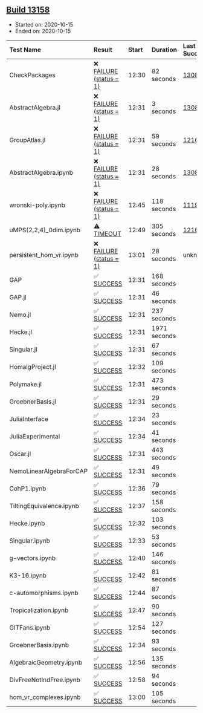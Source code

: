 ## [Build 13158](https://oscarci.mathematik.uni-kl.de/job/oscar/13158/)

* Started on: 2020-10-15
* Ended on: 2020-10-15

| Test Name    | Result | Start | Duration | Last Success | First Failure |
|:-------------|:-------|:------|:---------|:-------------|:--------------|
| CheckPackages | ❌ [FAILURE (status = 1)](https://oscarci.mathematik.uni-kl.de/job/oscar/13158/artifact/logs/build-13158/CheckPackages.log) | 12:30 | 82 seconds | [13085](https://oscarci.mathematik.uni-kl.de/job/oscar/13085/) | [13086](https://oscarci.mathematik.uni-kl.de/job/oscar/13086/) |
| AbstractAlgebra.jl | ❌ [FAILURE (status = 1)](https://oscarci.mathematik.uni-kl.de/job/oscar/13158/artifact/logs/build-13158/AbstractAlgebra.jl.log) | 12:31 | 3 seconds | [13085](https://oscarci.mathematik.uni-kl.de/job/oscar/13085/) | [13086](https://oscarci.mathematik.uni-kl.de/job/oscar/13086/) |
| GroupAtlas.jl | ❌ [FAILURE (status = 1)](https://oscarci.mathematik.uni-kl.de/job/oscar/13158/artifact/logs/build-13158/GroupAtlas.jl.log) | 12:31 | 59 seconds | [12167](https://oscarci.mathematik.uni-kl.de/job/oscar/12167/) | [12168](https://oscarci.mathematik.uni-kl.de/job/oscar/12168/) |
| AbstractAlgebra.ipynb | ❌ [FAILURE (status = 1)](https://oscarci.mathematik.uni-kl.de/job/oscar/13158/artifact/logs/build-13158/AbstractAlgebra.ipynb.log) | 12:31 | 28 seconds | [13085](https://oscarci.mathematik.uni-kl.de/job/oscar/13085/) | [13086](https://oscarci.mathematik.uni-kl.de/job/oscar/13086/) |
| wronski-poly.ipynb | ❌ [FAILURE (status = 1)](https://oscarci.mathematik.uni-kl.de/job/oscar/13158/artifact/logs/build-13158/wronski-poly.ipynb.log) | 12:45 | 118 seconds | [11192](https://oscarci.mathematik.uni-kl.de/job/oscar/11192/) | [11193](https://oscarci.mathematik.uni-kl.de/job/oscar/11193/) |
| uMPS(2,2,4)_0dim.ipynb | ⚠ [TIMEOUT](https://oscarci.mathematik.uni-kl.de/job/oscar/13158/artifact/logs/build-13158/uMPS-2-2-4-_0dim.ipynb.log) | 12:49 | 305 seconds | [12167](https://oscarci.mathematik.uni-kl.de/job/oscar/12167/) | [12168](https://oscarci.mathematik.uni-kl.de/job/oscar/12168/) |
| persistent_hom_vr.ipynb | ❌ [FAILURE (status = 1)](https://oscarci.mathematik.uni-kl.de/job/oscar/13158/artifact/logs/build-13158/persistent_hom_vr.ipynb.log) | 13:01 | 28 seconds | unknown | unknown |
| GAP | ✅ [SUCCESS](https://oscarci.mathematik.uni-kl.de/job/oscar/13158/artifact/logs/build-13158/GAP.log) | 12:31 | 168 seconds |  |  |
| GAP.jl | ✅ [SUCCESS](https://oscarci.mathematik.uni-kl.de/job/oscar/13158/artifact/logs/build-13158/GAP.jl.log) | 12:31 | 46 seconds |  |  |
| Nemo.jl | ✅ [SUCCESS](https://oscarci.mathematik.uni-kl.de/job/oscar/13158/artifact/logs/build-13158/Nemo.jl.log) | 12:31 | 237 seconds |  |  |
| Hecke.jl | ✅ [SUCCESS](https://oscarci.mathematik.uni-kl.de/job/oscar/13158/artifact/logs/build-13158/Hecke.jl.log) | 12:31 | 1971 seconds |  |  |
| Singular.jl | ✅ [SUCCESS](https://oscarci.mathematik.uni-kl.de/job/oscar/13158/artifact/logs/build-13158/Singular.jl.log) | 12:31 | 67 seconds |  |  |
| HomalgProject.jl | ✅ [SUCCESS](https://oscarci.mathematik.uni-kl.de/job/oscar/13158/artifact/logs/build-13158/HomalgProject.jl.log) | 12:32 | 109 seconds |  |  |
| Polymake.jl | ✅ [SUCCESS](https://oscarci.mathematik.uni-kl.de/job/oscar/13158/artifact/logs/build-13158/Polymake.jl.log) | 12:31 | 473 seconds |  |  |
| GroebnerBasis.jl | ✅ [SUCCESS](https://oscarci.mathematik.uni-kl.de/job/oscar/13158/artifact/logs/build-13158/GroebnerBasis.jl.log) | 12:31 | 29 seconds |  |  |
| JuliaInterface | ✅ [SUCCESS](https://oscarci.mathematik.uni-kl.de/job/oscar/13158/artifact/logs/build-13158/JuliaInterface.log) | 12:34 | 23 seconds |  |  |
| JuliaExperimental | ✅ [SUCCESS](https://oscarci.mathematik.uni-kl.de/job/oscar/13158/artifact/logs/build-13158/JuliaExperimental.log) | 12:34 | 41 seconds |  |  |
| Oscar.jl | ✅ [SUCCESS](https://oscarci.mathematik.uni-kl.de/job/oscar/13158/artifact/logs/build-13158/Oscar.jl.log) | 12:31 | 443 seconds |  |  |
| NemoLinearAlgebraForCAP | ✅ [SUCCESS](https://oscarci.mathematik.uni-kl.de/job/oscar/13158/artifact/logs/build-13158/NemoLinearAlgebraForCAP.log) | 12:31 | 49 seconds |  |  |
| CohP1.ipynb | ✅ [SUCCESS](https://oscarci.mathematik.uni-kl.de/job/oscar/13158/artifact/logs/build-13158/CohP1.ipynb.log) | 12:36 | 79 seconds |  |  |
| TiltingEquivalence.ipynb | ✅ [SUCCESS](https://oscarci.mathematik.uni-kl.de/job/oscar/13158/artifact/logs/build-13158/TiltingEquivalence.ipynb.log) | 12:37 | 158 seconds |  |  |
| Hecke.ipynb | ✅ [SUCCESS](https://oscarci.mathematik.uni-kl.de/job/oscar/13158/artifact/logs/build-13158/Hecke.ipynb.log) | 12:32 | 103 seconds |  |  |
| Singular.ipynb | ✅ [SUCCESS](https://oscarci.mathematik.uni-kl.de/job/oscar/13158/artifact/logs/build-13158/Singular.ipynb.log) | 12:33 | 53 seconds |  |  |
| g-vectors.ipynb | ✅ [SUCCESS](https://oscarci.mathematik.uni-kl.de/job/oscar/13158/artifact/logs/build-13158/g-vectors.ipynb.log) | 12:40 | 146 seconds |  |  |
| K3-16.ipynb | ✅ [SUCCESS](https://oscarci.mathematik.uni-kl.de/job/oscar/13158/artifact/logs/build-13158/K3-16.ipynb.log) | 12:42 | 81 seconds |  |  |
| c-automorphisms.ipynb | ✅ [SUCCESS](https://oscarci.mathematik.uni-kl.de/job/oscar/13158/artifact/logs/build-13158/c-automorphisms.ipynb.log) | 12:44 | 87 seconds |  |  |
| Tropicalization.ipynb | ✅ [SUCCESS](https://oscarci.mathematik.uni-kl.de/job/oscar/13158/artifact/logs/build-13158/Tropicalization.ipynb.log) | 12:47 | 90 seconds |  |  |
| GITFans.ipynb | ✅ [SUCCESS](https://oscarci.mathematik.uni-kl.de/job/oscar/13158/artifact/logs/build-13158/GITFans.ipynb.log) | 12:54 | 127 seconds |  |  |
| GroebnerBasis.ipynb | ✅ [SUCCESS](https://oscarci.mathematik.uni-kl.de/job/oscar/13158/artifact/logs/build-13158/GroebnerBasis.ipynb.log) | 12:34 | 93 seconds |  |  |
| AlgebraicGeometry.ipynb | ✅ [SUCCESS](https://oscarci.mathematik.uni-kl.de/job/oscar/13158/artifact/logs/build-13158/AlgebraicGeometry.ipynb.log) | 12:56 | 135 seconds |  |  |
| DivFreeNotIndFree.ipynb | ✅ [SUCCESS](https://oscarci.mathematik.uni-kl.de/job/oscar/13158/artifact/logs/build-13158/DivFreeNotIndFree.ipynb.log) | 12:58 | 94 seconds |  |  |
| hom_vr_complexes.ipynb | ✅ [SUCCESS](https://oscarci.mathematik.uni-kl.de/job/oscar/13158/artifact/logs/build-13158/hom_vr_complexes.ipynb.log) | 13:00 | 105 seconds |  |  |
